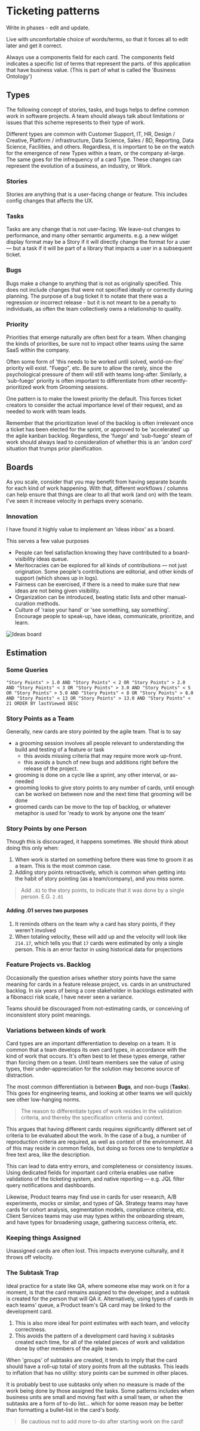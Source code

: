 # Ticketing patterns

Write in phases - edit and update.

Live with uncomfortable choice of words/terms, so that it forces all to edit later and get it correct.

Always use a components field for each card.  The components field indicates a specific list of terms that represent the parts. of this application that have business value.  (This is part of what is called the 'Business Ontology')

## Types

The following concept of stories, tasks, and bugs helps to define common work in software projects. A team should always talk about limitations or issues that this scheme represents to their type of work.  

Different types are common with Customer Support, IT, HR, Design / Creative, Platform / infrastructure, Data Science, Sales / BD, Reporting, Data Science, Facilities, and others.  Regardless, it is important to be on the watch for the emergence of new Types within a team, or the company at-large. The same goes for the infrequency of a card Type.  These changes can represent the evolution of a business, an industry, or Work.

### Stories
Stories are anything that is a user-facing change or feature. This includes config changes that affects the UX.  

### Tasks
Tasks are any change that is not user-facing. We leave-out changes to performance, and many other semantic arguments.  e.g. a new widget display format may be a Story if it will directly change the format for a user — but a task if it will be part of a library that impacts a user in a subsequent ticket. 

### Bugs
Bugs make a change to anything that is not as originally specified.  This does not include changes that were not specified ideally or correctly during planning.  The purpose of a bug ticket it to notate that there was a regression or incorrect release - but it is not meant to be a penalty to individuals, as often the team collectively owns a relationship to quality. 

### Priority

Priorities that emerge naturally are often best for a team.  When changing the kinds of priorities, be sure not to impact other teams using the same SaaS within the company.

Often some form of 'this needs to be worked until solved, world-on-fire' priority will exist.  "Fuego", etc.  Be sure to allow the rarely, since the psychological pressure of them will still with teams long-after. Similarly, a 'sub-fuego' priority is often important to differentiate from other recently-prioritized work from Grooming sessions.

One pattern is to make the lowest priority the default.  This forces ticket creators to consider the actual importance level of their request, and as needed to work with team leads. 

Remember that the prioritization level of the backlog is often irrelevant once a ticket has been elected for the sprint, or approved to be 'accelerated' up the agile kanban backlog. Regardless, the 'fuego' and 'sub-fuego' steam of work should always lead to consideration of whether this is an 'andon cord' situation that trumps prior planification.

## Boards

As you scale, consider that you may benefit from having separate boards for each kind of work happening.  With that, different workflows / columns can help ensure that things are clear to all that work (and on) with the team.  I've seen it increase velocity in perhaps every scenario.

### Innovation

I have found it highly value to implement an 'ideas inbox' as a board.

This serves a few value purposes

* People can feel satisfaction knowing they have contributed to a board-visibility ideas queue.
* Meritocracies can be explored for all kinds of contributions — not just origination.  Some people's contributions are editorial, and other kinds of support (which shows up in logs).
* Fairness can be exercised, if there is a need to make sure that new ideas are not being given visibility.
* Organization can be introduced, beating static lists and other manual-curation methods.
* Culture of 'raise your hand' or 'see something, say something'.  Encourage people to speak-up, have ideas, communicate, prioritize, and learn.

![Ideas board](assets/ticket-board-ideas.png)

## Estimation

### Some Queries

```
"Story Points" > 1.0 AND "Story Points" < 2 OR "Story Points" > 2.0 AND "Story Points" < 3 OR "Story Points" > 3.0 AND "Story Points" < 5 OR "Story Points" > 5.0 AND "Story Points" < 8 OR "Story Points" > 8.0 AND "Story Points" < 13 OR "Story Points" > 13.0 AND "Story Points" < 21 ORDER BY lastViewed DESC
```

### Story Points as a Team

Generally, new cards are story pointed by the agile team.  That is to say

* a grooming session involves all people relevant to understanding the build and testing of a feature or task
  * this avoids missing criteria that may require more work up-front.
  * this avoids a bunch of new bugs and additions right before the release of the project.
* grooming is done on a cycle like a sprint, any other interval, or as-needed
* grooming looks to give story points to any number of cards, until enough can be worked on between now and the next time that grooming will be done
* groomed cards can be move to the top of backlog, or whatever metaphor is used for 'ready to work by anyone one the team'

### Story Points by one Person

Though this is discouraged, it happens sometimes.  We should think about doing this only when:

1. When work is started on something before there was time to groom it as a team. This is the most common case.
1. Adding story points retroactively, which is common when getting into the habit of story pointing (as a team/company), and you miss some.

> Add `.01` to the story points, to indicate that it was done by a single person.  E.G. `2.01`

#### Adding .01 serves two purposes

1. It reminds others on the team why a card has story points, if they weren't involved
1. When totaling velocity, these will add up and the velocity will look like `214.17`, which tells you that `17` cards were estimated by only a single person.  This is an error factor in using historical data for projections

### Feature Projects vs. Backlog

Occasionally the question arises whether story points have the same meaning for cards in a feature release project, vs. cards in an unstructured backlog.  In six years of being a core stakeholder in backlogs estimated with a fibonacci risk scale, I have never seen a variance.

Teams should be discouraged from not-estimating cards, or conceiving of inconsistent story point meanings.

### Variations between kinds of work

Card types are an important differentiation to develop on a team. It is common that a team develops its own card types, in accordance with the kind of work that occurs.  It's often best to let these types emerge, rather than forcing them on a team. Until team members see the value of using types, their under-appreciation for the solution may become source of distraction.

The most common differentiation is between **Bugs**, and non-bugs (**Tasks**).  This goes for engineering teams, and looking at other teams we will quickly see other low-hanging norms.

> The reason to differentiate types of work resides in the validation criteria, and thereby the specification criteria and context. 

This argues that having different cards requires significantly different set of criteria to be evaluated about the work.  In the case of a bug, a number of reproduction criteria are required, as well as context of the environment.  All of this may reside in common fields, but doing so forces one to _templatize_ a free text area, like the description.  

This can lead to data entry errors, and completeness or consistency issues.  Using dedicated fields for important card criteria enables use native validations of the ticketing system, and native reporting — e.g. JQL filter query notifications and dashboards.

Likewise, Product teams may find use in cards for user research, A/B experiments, mocks or similar, and types of QA.  Strategy teams may have cards for cohort analysis, segmentation models, compliance criteria, etc.  Client Services teams may use may types within the onboarding stream, and have types for broadening usage, gathering success criteria, etc. 

### Keeping things Assigned

Unassigned cards are often lost. This impacts everyone culturally, and it throws off velocity.  

### The Subtask Trap

Ideal practice for a state like QA, where someone else may work on it for a moment, is that the card remains assigned to the developer, and a subtask is created for the person that will QA it.  Alternatively, using types of cards in each teams' queue, a Product team's QA card may be linked to the development card. 

1. This is also more ideal for point estimates with each team, and velocity correctness.  
2. This avoids the pattern of a development card having `X` subtasks created each time, for all of the related pieces of work and validation done by other members of the agile team. 

When 'groups' of subtasks are created, it tends to imply that the card should have a roll-up total of story points from all the subtasks.  This leads to inflation that has no utility: story points can be summed in other places. 

It is probably best to use subtasks only when no measure is made of the work being done by those assigned the tasks.  Some patterns includes when business units are small and moving fast with a small team, or when the subtasks are a form of to-do list... which for some reason may be better than formatting a bullet-list in the card's body.  

> Be cautious not to add more to-do after starting work on the card!

